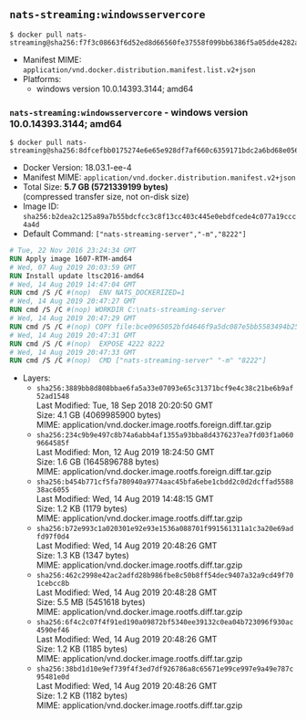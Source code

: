 ## `nats-streaming:windowsservercore`

```console
$ docker pull nats-streaming@sha256:f7f3c08663f6d52ed8d66560fe37558f099bb6386f5a05dde4282a5c159aa595
```

-	Manifest MIME: `application/vnd.docker.distribution.manifest.list.v2+json`
-	Platforms:
	-	windows version 10.0.14393.3144; amd64

### `nats-streaming:windowsservercore` - windows version 10.0.14393.3144; amd64

```console
$ docker pull nats-streaming@sha256:8dfcefbb0175274e6e65e928df7af660c6359171bdc2a6bd68e056a758095179
```

-	Docker Version: 18.03.1-ee-4
-	Manifest MIME: `application/vnd.docker.distribution.manifest.v2+json`
-	Total Size: **5.7 GB (5721339199 bytes)**  
	(compressed transfer size, not on-disk size)
-	Image ID: `sha256:b2dea2c125a89a7b55bdcfcc3c8f13cc403c445e0ebdfcede4c077a19ccc4a4d`
-	Default Command: `["nats-streaming-server","-m","8222"]`

```dockerfile
# Tue, 22 Nov 2016 23:24:34 GMT
RUN Apply image 1607-RTM-amd64
# Wed, 07 Aug 2019 20:03:59 GMT
RUN Install update ltsc2016-amd64
# Wed, 14 Aug 2019 14:47:04 GMT
RUN cmd /S /C #(nop)  ENV NATS_DOCKERIZED=1
# Wed, 14 Aug 2019 20:47:27 GMT
RUN cmd /S /C #(nop) WORKDIR C:\nats-streaming-server
# Wed, 14 Aug 2019 20:47:29 GMT
RUN cmd /S /C #(nop) COPY file:bce0965052bfd4646f9a5dc087e5bb5583494b2589991c004e1a6091f1cbae9c in nats-streaming-server.exe 
# Wed, 14 Aug 2019 20:47:31 GMT
RUN cmd /S /C #(nop)  EXPOSE 4222 8222
# Wed, 14 Aug 2019 20:47:33 GMT
RUN cmd /S /C #(nop)  CMD ["nats-streaming-server" "-m" "8222"]
```

-	Layers:
	-	`sha256:3889bb8d808bbae6fa5a33e07093e65c31371bcf9e4c38c21be6b9af52ad1548`  
		Last Modified: Tue, 18 Sep 2018 20:20:50 GMT  
		Size: 4.1 GB (4069985900 bytes)  
		MIME: application/vnd.docker.image.rootfs.foreign.diff.tar.gzip
	-	`sha256:234c9b9e497c8b74a6abb4af1355a93bba8d4376237ea7fd03f1a0609664585f`  
		Last Modified: Mon, 12 Aug 2019 18:24:50 GMT  
		Size: 1.6 GB (1645896788 bytes)  
		MIME: application/vnd.docker.image.rootfs.foreign.diff.tar.gzip
	-	`sha256:b454b771cf5fa780940a9774aac45bfa6ebe1cbdd2c0d2dcffad558838ac6055`  
		Last Modified: Wed, 14 Aug 2019 14:48:15 GMT  
		Size: 1.2 KB (1179 bytes)  
		MIME: application/vnd.docker.image.rootfs.diff.tar.gzip
	-	`sha256:b72e993c1a020301e92e93e1536a088701f991561311a1c3a20e69adfd97f0d4`  
		Last Modified: Wed, 14 Aug 2019 20:48:26 GMT  
		Size: 1.3 KB (1347 bytes)  
		MIME: application/vnd.docker.image.rootfs.diff.tar.gzip
	-	`sha256:462c2998e42ac2adfd28b986fbe8c50b8ff54dec9407a32a9cd49f701cebcc8b`  
		Last Modified: Wed, 14 Aug 2019 20:48:28 GMT  
		Size: 5.5 MB (5451618 bytes)  
		MIME: application/vnd.docker.image.rootfs.diff.tar.gzip
	-	`sha256:6f4c2c07f4f91ed190a09872bf5340ee39132c0ea04b723096f930ac4590ef46`  
		Last Modified: Wed, 14 Aug 2019 20:48:26 GMT  
		Size: 1.2 KB (1185 bytes)  
		MIME: application/vnd.docker.image.rootfs.diff.tar.gzip
	-	`sha256:38bd1d10e9ef739f4f3ed7df926786a8c65671e99ce997e9a49e787c95481e0d`  
		Last Modified: Wed, 14 Aug 2019 20:48:26 GMT  
		Size: 1.2 KB (1182 bytes)  
		MIME: application/vnd.docker.image.rootfs.diff.tar.gzip
